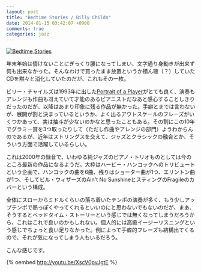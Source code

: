 ```yaml
---
layout: post
title: "Bedtime Stories / Billy Childs"
date: 2014-01-15 03:42:07 +0900
comments: true
categories: jazz
---
```

<a href="http://www.amazon.co.jp/exec/obidos/ASIN/B0000516W8/myhumangetsme-22/ref=nosim/" name="amazletlink" target="_blank"><img src="http://ecx.images-amazon.com/images/I/4199KAVJWYL._SL160_.jpg" alt="Bedtime Stories" style="border: none;" /></a>

年末年始は情けないことにぎっくり腰になってしまい、文字通り身動きが出来ず何も出来なかった。そんなわけで買ったまま放置というか積ん聴（？）していたCDを黙々と消化していたのだが、これもその一枚。

ビリー・チャイルズは1993年に出した<a href="http://www.amazon.co.jp/exec/obidos/ASIN/B000008AK7/myhumangetsme-22/ref=nosim/" name="amazletlink" target="_blank">Portrait of a Player</a>がとても良く、演奏もアレンジも作曲も冴えていて才能のあるピアニストだなあと感心することしきりだったのだが、以降はあまり印象に残る作品が無かった。手癖とまでは言わないが、展開が割と決まっているというか、よく出るアウトスケールのフレーズがいくつかあって、実は抽斗が少ないのかなと思ったこともある。その割にこの10年でグラミー賞を3つ取ったりして（ただし作曲やアレンジの部門）ようわからんのであるが、近年はストリングスを交えて、ジャズとクラシックの融合とか、そういう方面で活躍しているらしい。

これは2000年の録音で、いわゆる純ジャズのピアノ・トリオものとしては今のところ最新の作品になるようだ。大枠はハービー・ハンコックへのトリビュートという企画で、ハンコックの曲を6曲、残りはショーター曲が1つ、エリントン曲が1つ、そしてビル・ウィザーズのAin't No SunshineとスティングのFragileのカバーという構成。

全体にスローからミドルくらいの落ち着いたテンポの演奏が多く、もう少しアップテンポで熱っぽくやってくれるといいのにと思わないでもないのだが、まあ、そうするとベッドタイム・ストーリーという感じでは無くなってしまうだろうから、これはこれで良いのかもしれない。個人的には高級イージーリスニングという感じでちょっと食い足りなかった。例によって手癖的フレーズも結構出てくるので、それが気になってしまう人もいるだろう。

こんな感じです。

{% oembed http://youtu.be/XscV0pvJgtE %}
